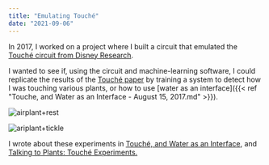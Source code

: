 ```yaml
---
title: "Emulating Touché"
date: "2021-09-06"
---
```


In 2017, I worked on a project where I built a circuit that emulated the [Touché
circuit from Disney Research](https://www.theverge.com/2012/5/6/3001269/disney-touche-swept-frequency-capacitive-touch-sensor).

I wanted to see if, using the circuit and machine-learning software, I could
replicate the results of the [Touché paper](https://s3-us-west-1.amazonaws.com/disneyresearch/wp-content/uploads/20140805145650/touchechi20121.pdf) by training a system to detect how I
was touching various plants, or how to use [water as an interface]({{< ref "Touche, and Water as an Interface - August 15, 2017.md" >}}).


![airplant+rest](/blog_assets/2017/Touche+AirPlant-Setup.jpg)

![ariplant+tickle](/blog_assets/2017/Touche+FernPlantSetup.jpg)



I wrote about these experiments in [Touché, and Water as an Interface](https://nickarner.com/notes/touche-and-water-as-an-interface-august-15-2017/), and [Talking to Plants: Touché Experiments.](https://nickarner.com/notes/talking-to-plants-touche-experiments-august-4-2017/)

